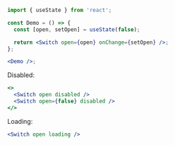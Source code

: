 ```jsx
import { useState } from 'react';

const Demo = () => {
  const [open, setOpen] = useState(false);

  return <Switch open={open} onChange={setOpen} />;
};

<Demo />;
```

Disabled:

```jsx
<>
  <Switch open disabled />
  <Switch open={false} disabled />
</>
```

Loading:

```jsx
<Switch open loading />
```
